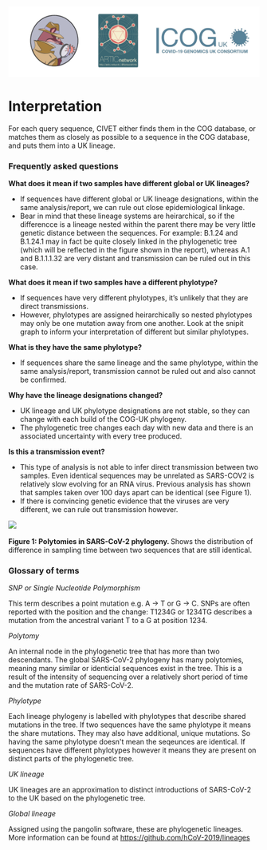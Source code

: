 ![](./doc_figures/website_header.png)

# Interpretation


For each query sequence, CIVET either finds them in the COG database, or matches them as closely as possible to a sequence in the COG database, and puts them into a UK lineage.

### Frequently asked questions


 <strong>What does it mean if two samples have different global or UK lineages?</strong>
 - If sequences have different global or UK lineage designations, within the same analysis/report, we can rule out close epidemiological linkage.
 - Bear in mind that these lineage systems are heirarchical, so if the differencce is a lineage nested within the parent there may be very little genetic distance between the sequences. For example: B.1.24 and B.1.24.1 may in fact be quite closely linked in the phylogenetic tree (which will be reflected in the figure shown in the report), whereas A.1 and B.1.1.1.32 are very distant and transmission can be ruled out in this case.

<strong>What does it mean if two samples have a different phylotype?</strong>
 - If sequences have very different phylotypes, it’s unlikely that they are direct transmissions. 
 - However, phylotypes are assigned heirarchically so nested phylotypes may only be one mutation away from one another. Look at the snipit graph to inform your interpretation of different but similar phylotypes.

 <strong>What is they have the same phylotype?</strong>
 - If sequences share the same lineage and the same phylotype, within the same analysis/report, transmission cannot be ruled out and also cannot be confirmed.


 <strong>Why have the lineage designations changed?</strong>
 - UK lineage and UK phylotype designations are not stable, so they can change with each build of the COG-UK phylogeny. 
 - The phylogenetic tree changes each day with new data and there is an associated uncertainty with every tree produced. 

 <strong>Is this a transmission event?</strong>
 - This type of analysis is not able to infer direct transmission between two samples. Even identical sequences may be unrelated as SARS-COV2 is relatively slow evolving for an RNA virus. Previous analysis has shown that samples taken over 100 days apart can be identical (see Figure 1). 
 - If there is convincing genetic evidence that the viruses are very different, we can rule out transmission however. 

![](doc_figures/polytomies.png)

<strong>Figure 1: Polytomies in SARS-CoV-2 phylogeny. </strong> Shows the distribution of difference in sampling time between two sequences that are still identical.

### Glossary of terms

*SNP or Single Nucleotide Polymorphism*

This term describes a point mutation e.g. A -> T or G -> C. SNPs are often reported with the position and the change: T1234G or 1234TG describes a mutation from the ancestral variant T to a G at position 1234.   

*Polytomy*

An internal node in the phylogenetic tree that has more than two descendants. The global SARS-CoV-2 phylogeny has many polytomies, meaning many similar or identicial sequences exist in the tree. This is a result of the intensity of sequencing over a relatively short period of time and the mutation rate of SARS-CoV-2.  

*Phylotype* 

Each lineage phylogeny is labelled with phylotypes that describe shared mutations in the tree. If two sequences have the same phylotype it means the share mutations. They may also have additional, unique mutations. So having the same phylotype doesn't mean the seqeunces are identical. If sequences have different phylotypes however it means they are present on distinct parts of the phylogenetic tree.

*UK lineage* 

UK lineages are an approximation to distinct introductions of SARS-CoV-2 to the UK based on the phylogenetic tree.

*Global lineage* 

Assigned using the pangolin software, these are phylogenetic lineages. More information can be found at https://github.com/hCoV-2019/lineages